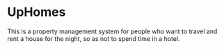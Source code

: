 # UpHomes
This is a property management system for people who want to travel and rent a house for the night, so as not to spend time in a hotel.
